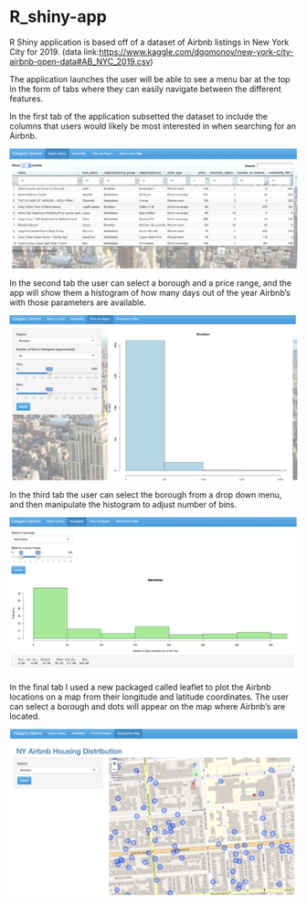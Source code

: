 # R_shiny-app
 R Shiny application is based off of a dataset of Airbnb listings in New York City for 2019.
 (data link:https://www.kaggle.com/dgomonov/new-york-city-airbnb-open-data#AB_NYC_2019.csv)
 
 The application launches the user will be able to see a menu bar at the top in the form of tabs where they can easily navigate between the different features.
 
 In the first tab of the application subsetted the dataset to include the columns that users would likely be most interested in when searching for an Airbnb. 
 
 ![](Image/1st%20Tab.png)
 
 In the second tab the user can select a borough and a price range, and the app will show them a histogram of how many days out of the year Airbnb’s with those   parameters are available.
 
  ![](Image/2nd%20Tab.png)
  
 In the third tab the user can select the borough from a drop down menu, and then manipulate the histogram to adjust number of bins.
 
  ![](Image/3rd%20Tab.png)
  
 In the final tab  I used a new packaged called leaflet to plot the Airbnb locations on a map from their longitude and latitude coordinates.  The user can select a borough and dots will appear on the map where Airbnb’s are located. 
 
  ![](Image/4th%20Tab.png)
